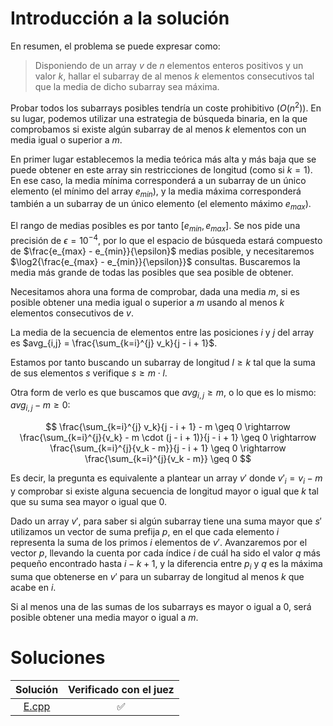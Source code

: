 # Introducción a la solución

En resumen, el problema se puede expresar como:
> Disponiendo de un array $v$ de $n$ elementos enteros positivos y un valor
> $k$, hallar el subarray de al menos $k$ elementos consecutivos tal que la
> media de dicho subarray sea máxima.

Probar todos los subarrays posibles tendría un coste prohibitivo ($O(n^{2})$).
En su lugar, podemos utilizar una estrategia de búsqueda binaria, en la que
comprobamos si existe algún subarray de al menos $k$ elementos con un media
igual o superior a $m$.

En primer lugar establecemos la media teórica más alta y más baja que se puede
obtener en este array sin restricciones de longitud (como si $k=1$). En ese
caso, la media mínima corresponderá a un subarray de un único elemento (el
mínimo del array $e_{min}$), y la media máxima corresponderá también a un
subarray de un único elemento (el elemento máximo $e_{max}$).

El rango de medias posibles es por tanto $[e_{min}, e_{max}]$. Se nos pide una
precisión de $\epsilon=10^{-4}$, por lo que el espacio de búsqueda estará
compuesto de $\frac{e_{max} - e_{min}}{\epsilon}$ medias posible, y
necesitaremos $\log2{\frac{e_{max} - e_{min}}{\epsilon}}$ consultas. Buscaremos
la media más grande de todas las posibles que sea posible de obtener.

Necesitamos ahora una forma de comprobar, dada una media $m$, si es posible
obtener una media igual o superior a $m$ usando al menos $k$ elementos
consecutivos de $v$.

La media de la secuencia de elementos entre las posiciones $i$ y $j$ del array
es $avg_{i,j} = \frac{\sum_{k=i}^{j} v_k}{j - i + 1}$.

Estamos por tanto buscando un subarray de longitud $l \geq k$ tal que la suma
de sus elementos $s$ verifique $s \geq m \cdot l$.

Otra form de verlo es que buscamos que $avg_{i,j} \geq m$, o lo que es lo
mismo: $avg_{i,j} - m \geq 0$:

$$
\frac{\sum_{k=i}^{j} v_k}{j - i + 1} - m \geq 0 \rightarrow
\frac{\sum_{k=i}^{j}{v_k} - m \cdot (j - i + 1)}{j - i + 1} \geq 0 \rightarrow
\frac{\sum_{k=i}^{j}{v_k - m}}{j - i + 1} \geq 0 \rightarrow
\frac{\sum_{k=i}^{j}{v_k - m}} \geq 0
$$

Es decir, la pregunta es equivalente a plantear un array $v \prime$ donde
$v \prime_{i} = v_i - m$ y comprobar si existe alguna secuencia de longitud
mayor o igual que $k$ tal que su suma sea mayor o igual que 0.

Dado un array $v \prime$, para saber si algún subarray tiene una suma mayor que
$s \prime$ utilizamos un vector de suma prefija $p$, en el que cada elemento $i$
representa la suma de los primos $i$ elementos de $v \prime$. Avanzaremos por
el vector $p$, llevando la cuenta por cada índice $i$ de cuál ha sido el valor
$q$ más pequeño encontrado hasta $i - k + 1$, y la diferencia entre $p_i$ y $q$
es la máxima suma que obtenerse en $v \prime$ para un subarray de longitud al
menos $k$ que acabe en $i$.

Si al menos una de las sumas de los subarrays es mayor o igual a 0, será
posible obtener una media mayor o igual a $m$.


# Soluciones

| Solución | Verificado con el juez |
| :------: | :--------------------: |
| [E.cpp](src/E.cpp) | :white_check_mark: |

